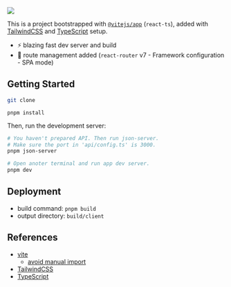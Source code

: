 <img src="https://og.sznm.dev/api/generate?heading=vite-react-tailwind-starter&text=React+vite+template+with+TailwindCSS+and+TypeScript+setup.&template=color&center=true&height=330" />

This is a project bootstrapped with [`@vitejs/app`](https://vitejs.dev/guide/#scaffolding-your-first-vite-project) (`react-ts`), added with [TailwindCSS](https://tailwindcss.com) and [TypeScript](https://www.typescriptlang.org) setup.

- ⚡ blazing fast dev server and build
- 🔗 route management added (`react-router` v7 - Framework configuration - SPA mode)

## Getting Started


```bash
git clone 
```

```
pnpm install
```

Then, run the development server:

```bash
# You haven't prepared API. Then run json-server.
# Make sure the port in 'api/config.ts' is 3000.
pnpm json-server

# Open anoter terminal and run app dev server.
pnpm dev
```

## Deployment

- build command: `pnpm build`
- output directory: `build/client`

## References

- [vite](https://vitejs.dev)
  - [avoid manual import](https://vitejs.dev/guide/features.html#jsx)
- [TailwindCSS](https://tailwindcss.com/)
- [TypeScript](https://www.typescriptlang.org)
